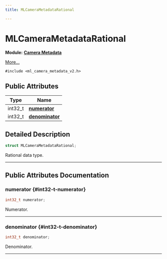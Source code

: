 ```yaml
---
title: MLCameraMetadataRational

---
```


# MLCameraMetadataRational

**Module:** **[Camera Metadata](/versioned_docs/version-22-Feb-2023/api-ref/api/Modules/group___camera_metadata/group___camera_metadata.md)**



 [More...](#detailed-description)


`#include <ml_camera_metadata_v2.h>`

## Public Attributes

| Type           | Name           |
| -------------- | -------------- |
| int32_t | **[numerator](/versioned_docs/version-22-Feb-2023/api-ref/api/Modules/group___camera_metadata/struct_m_l_camera_metadata_rational.md#int32-t-numerator)**  |
| int32_t | **[denominator](/versioned_docs/version-22-Feb-2023/api-ref/api/Modules/group___camera_metadata/struct_m_l_camera_metadata_rational.md#int32-t-denominator)**  |

## Detailed Description

```cpp
struct MLCameraMetadataRational;
```


Rational data type. 





-----------
## Public Attributes Documentation

### numerator {#int32-t-numerator}

```cpp
int32_t numerator;
```


Numerator. 





-----------

### denominator {#int32-t-denominator}

```cpp
int32_t denominator;
```


Denominator. 





-----------



